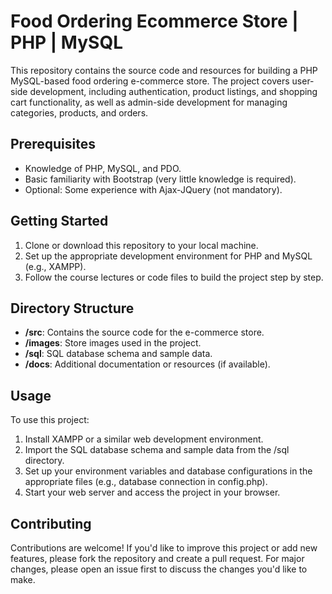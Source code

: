 # Food Ordering Ecommerce Store | PHP | MySQL

This repository contains the source code and resources for building a PHP MySQL-based food ordering e-commerce store. The project covers user-side development, including authentication, product listings, and shopping cart functionality, as well as admin-side development for managing categories, products, and orders.

## Prerequisites

- Knowledge of PHP, MySQL, and PDO.
- Basic familiarity with Bootstrap (very little knowledge is required).
- Optional: Some experience with Ajax-JQuery (not mandatory).

## Getting Started

1. Clone or download this repository to your local machine.
2. Set up the appropriate development environment for PHP and MySQL (e.g., XAMPP).
3. Follow the course lectures or code files to build the project step by step.

## Directory Structure

- **/src**: Contains the source code for the e-commerce store.
- **/images**: Store images used in the project.
- **/sql**: SQL database schema and sample data.
- **/docs**: Additional documentation or resources (if available).

## Usage

To use this project:

1. Install XAMPP or a similar web development environment.
2. Import the SQL database schema and sample data from the /sql directory.
3. Set up your environment variables and database configurations in the appropriate files (e.g., database connection in config.php).
4. Start your web server and access the project in your browser.

## Contributing

Contributions are welcome! If you'd like to improve this project or add new features, please fork the repository and create a pull request. For major changes, please open an issue first to discuss the changes you'd like to make.
